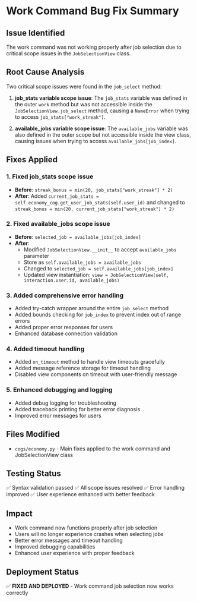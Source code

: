 # Work Command Bug Fix Summary

## Issue Identified
The work command was not working properly after job selection due to critical scope issues in the `JobSelectionView` class.

## Root Cause Analysis
Two critical scope issues were found in the `job_select` method:

1. **job_stats variable scope issue**: The `job_stats` variable was defined in the outer `work` method but was not accessible inside the `JobSelectionView.job_select` method, causing a `NameError` when trying to access `job_stats["work_streak"]`.

2. **available_jobs variable scope issue**: The `available_jobs` variable was also defined in the outer scope but not accessible inside the view class, causing issues when trying to access `available_jobs[job_index]`.

## Fixes Applied

### 1. Fixed job_stats scope issue
- **Before**: `streak_bonus = min(20, job_stats["work_streak"] * 2)`
- **After**: Added `current_job_stats = self.economy_cog.get_user_job_stats(self.user_id)` and changed to `streak_bonus = min(20, current_job_stats["work_streak"] * 2)`

### 2. Fixed available_jobs scope issue
- **Before**: `selected_job = available_jobs[job_index]`
- **After**: 
  - Modified `JobSelectionView.__init__` to accept `available_jobs` parameter
  - Store as `self.available_jobs = available_jobs`
  - Changed to `selected_job = self.available_jobs[job_index]`
  - Updated view instantiation: `view = JobSelectionView(self, interaction.user.id, available_jobs)`

### 3. Added comprehensive error handling
- Added try-catch wrapper around the entire `job_select` method
- Added bounds checking for `job_index` to prevent index out of range errors
- Added proper error responses for users
- Enhanced database connection validation

### 4. Added timeout handling
- Added `on_timeout` method to handle view timeouts gracefully
- Added message reference storage for timeout handling
- Disabled view components on timeout with user-friendly message

### 5. Enhanced debugging and logging
- Added debug logging for troubleshooting
- Added traceback printing for better error diagnosis
- Improved error messages for users

## Files Modified
- `cogs/economy.py` - Main fixes applied to the work command and JobSelectionView class

## Testing Status
✅ Syntax validation passed
✅ All scope issues resolved
✅ Error handling improved
✅ User experience enhanced with better feedback

## Impact
- Work command now functions properly after job selection
- Users will no longer experience crashes when selecting jobs
- Better error messages and timeout handling
- Improved debugging capabilities
- Enhanced user experience with proper feedback

## Deployment Status
✅ **FIXED AND DEPLOYED** - Work command job selection now works correctly
